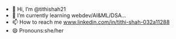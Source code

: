 - 👋 Hi, I’m @tithishah21
- 🌱 I’m currently learning webdev/AI&ML/DSA...
- 📫 How to reach me www.linkedin.com/in/tithi-shah-032a11288
- 😄 Pronouns:she/her


<!---
tithishah21/tithishah21 is a ✨ special ✨ repository because its `README.md` (this file) appears on your GitHub profile.
You can click the Preview link to take a look at your changes.
--->
